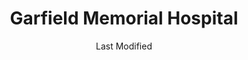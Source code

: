 ---
layout: location-page
date: Last Modified
description: "Local COVID-19 testing is available at Garfield Memorial Hospital in Panguitch, Utah, USA."
permalink: "locations/utah/panguitch/garfield-memorial-hospital/"
tags:
  - locations
  - utah
title: Garfield Memorial Hospital
uniqueName: garfield-memorial-hospital
state: Utah
stateAbbr: UT
hood: "Panguitch"
address: "200 N 400 E"
city: "Panguitch"
zip: "84759"
zipsNearby: "84711 84713 84731 84715 84720 84721 84742 84723 84724 84716 84726 84710 84729 84735 84762 84736 84737 84712 84740 84743 84741 84745 84747 84749 84750 84751 84752 84739 84766 84755 84758 84759 84764 84719 84760 84761 84772 84732 84744 84767 84779 84773 84718 84776 84717" 
mapUrl: "http://maps.apple.com/?q=Garfield+Memorial+Hospital&address=200+N+400+E,Panguitch,Utah,84759"
locationType: Drive-thru
phone: "435-676-8811"
website: "https://intermountainhealthcare.org/locations/garfield-memorial-hospital/"
onlineBooking: undefined
closed: undefined
closedUpdate: April 17th, 2020
notes: "Requires phone screen."
days: Weekdays
hours: 9AM-5PM
ctaMessage: Learn more
ctaUrl: "https://intermountainhealthcare.org/locations/garfield-memorial-hospital/"
---
